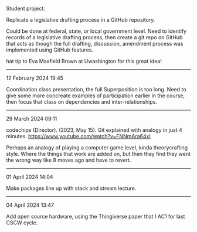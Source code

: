 Student project:

Replicate a legislative drafting process in a GitHub repository.

Could be done at federal, state, or local government level.  Need to identify records of a legislative drafting process, then create a git repo on GitHub that acts as though the full drafting, discussion, amendment process was implemented using GitHub features.

hat tip to Eva Maxfield Brown at Uwashington for this great idea!


-------------------------
12 February 2024 19:45

Coordination class presentation, the full Superposition is too long.  Need to give some more concreate examples of participation earlier in the course, then focus that class on dependencies and inter-relationships.

-------------------------
29 March 2024 09:11

codechips (Director). (2023, May 15). Git explained with analogy in just 4 minutes. https://www.youtube.com/watch?v=FNNmAra64xI


Perhaps an analogy of playing a computer game level, kinda theorycrafting style.  Where the things that work are added on, but then they find they went the wrong way like 8 moves ago and have to revert.

-------------------------
01 April 2024 14:04

Make packages line up with stack and stream lecture.

-------------------------
04 April 2024 13:47

Add open source hardware, using the Thingiverse paper that I AC1 for last CSCW cycle.

